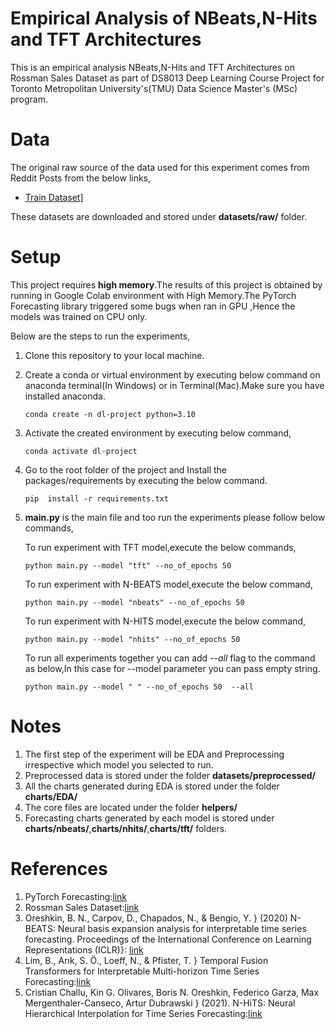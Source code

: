 # Empirical Analysis of NBeats,N-Hits and TFT Architectures

This is an empirical analysis NBeats,N-Hits and TFT Architectures on Rossman Sales Dataset as part of DS8013 Deep Learning Course Project for Toronto Metropolitan University's(TMU) Data Science Master's (MSc) program.


# Data

The original raw source of the data used for this experiment comes from Reddit Posts from the below links,

* [Train Dataset]([[https://openaipublic.blob.core.windows.net/summarize-from-feedback/datasets/tldr_3_filtered/train.jsonl](https://www.kaggle.com/competitions/rossmann-store-sales/data))]

These datasets are downloaded and stored under **datasets/raw/** folder.

# Setup

This project requires **high memory**.The results of this project is obtained by running in Google Colab environment with High Memory.The PyTorch Forecasting library triggered some bugs when ran in GPU ,Hence the models was trained on CPU only.

Below are the steps to run the experiments,

1. Clone this repository to your local machine.
2. Create a conda or virtual environment by executing below command on anaconda terminal(In Windows) or in Terminal(Mac).Make sure you have installed anaconda.
   ```
   conda create -n dl-project python=3.10
   ```
3. Activate the created environment by executing below command,
   ```
   conda activate dl-project
   ```
4. Go to the root folder of the project and Install the packages/requirements by executing the below command.
   ```
   pip  install -r requirements.txt
   ```
5. **main.py** is the main file and too run the experiments please follow below commands,
   
   To run experiment with TFT model,execute the below commands,
   ```
   python main.py --model "tft" --no_of_epochs 50  
   ```
   To run experiment with N-BEATS model,execute the below command,
   ```
   python main.py --model "nbeats" --no_of_epochs 50  
   ```
   To run experiment with N-HITS model,execute the below command,
   ```
   python main.py --model "nhits" --no_of_epochs 50  
   ```
   To run all experiments together you can add *--all* flag to the command as below,In this case for --model parameter you can pass empty string.
   ```
   python main.py --model " " --no_of_epochs 50  --all
   ```

# Notes
1. The first step of the experiment will be EDA and Preprocessing irrespective which model you selected to run.
2. Preprocessed data is stored under the folder **datasets/preprocessed/**
3. All the charts generated during EDA is stored under the folder **charts/EDA/**
4. The core files are located under the folder **helpers/**
5. Forecasting charts generated by each model is stored under **charts/nbeats/**,**charts/nhits/**,**charts/tft/** folders.

# References

1. PyTorch Forecasting:[link](https://pytorch-forecasting.readthedocs.io/en/stable/index.html)
2. Rossman Sales Dataset:[link](https://www.kaggle.com/competitions/rossmann-store-sales/data)
3. Oreshkin, B. N., Carpov, D., Chapados, N., \& Bengio, Y.  } (2020) N-BEATS: Neural basis expansion analysis for interpretable time series forecasting. Proceedings of the International Conference on Learning Representations (ICLR)}: [link](https://arxiv.org/abs/1905.10437)
4. Lim, B., Arık, S. Ö., Loeff, N., \& Pfister, T.  } Temporal Fusion Transformers for Interpretable Multi-horizon Time Series Forecasting:[link](https://arxiv.org/abs/1912.09363)
5. Cristian Challu, Kin G. Olivares, Boris N. Oreshkin, Federico Garza, Max Mergenthaler-Canseco, Artur Dubrawski } (2021). N-HiTS: Neural Hierarchical Interpolation for Time Series Forecasting:[link](https://arxiv.org/abs/2201.12886)

